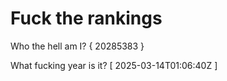 # Fuck the rankings

Who the hell am I?
{ 20285383 }

What fucking year is it?
[ 2025-03-14T01:06:40Z ]
